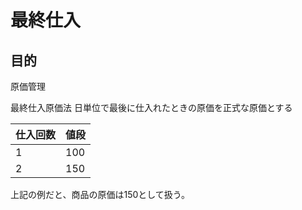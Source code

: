 # 最終仕入

## 目的

原価管理

最終仕入原価法
日単位で最後に仕入れたときの原価を正式な原価とする

|仕入回数|値段|
|---|---|
|1|100|
|2|150|

上記の例だと、商品の原価は150として扱う。
